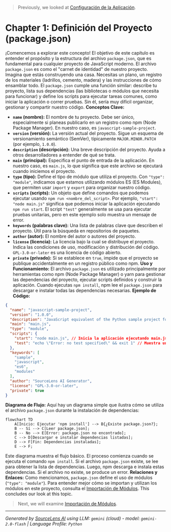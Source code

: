 > Previously, we looked at [Configuración de la Aplicación](02_configuración-de-la-aplicación.md).

# Chapter 1: Definición del Proyecto (package.json)
¡Comencemos a explorar este concepto! El objetivo de este capítulo es entender el propósito y la estructura del archivo `package.json`, que es fundamental para cualquier proyecto de JavaScript moderno.
El archivo `package.json` es como el "carnet de identidad" de nuestro proyecto.  Imagina que estás construyendo una casa. Necesitas un plano, un registro de los materiales (ladrillos, cemento, madera) y las instrucciones de cómo ensamblar todo. El `package.json` cumple una función similar: describe tu proyecto, lista sus dependencias (las bibliotecas o módulos que necesita para funcionar) y define los scripts para ejecutar tareas comunes, como iniciar la aplicación o correr pruebas.  Sin él, sería muy difícil organizar, gestionar y compartir nuestro código.
**Conceptos Clave:**
*   **`name` (nombre):**  El nombre de tu proyecto. Debe ser único, especialmente si planeas publicarlo en un registro como npm (Node Package Manager). En nuestro caso, es `javascript-sample-project`.
*   **`version` (versión):** La versión actual del proyecto.  Sigue un esquema de versionamiento semántico (SemVer), típicamente `MAJOR.MINOR.PATCH` (por ejemplo, `1.0.0`).
*   **`description` (descripción):** Una breve descripción del proyecto. Ayuda a otros desarrolladores a entender de qué se trata.
*   **`main` (principal):** Especifica el punto de entrada de la aplicación. En nuestro caso, es `main.js`, lo que significa que este archivo se ejecutará cuando iniciemos el proyecto.
*   **`type` (tipo):** Define el tipo de módulo que utiliza el proyecto. Con `"type": "module"`, indicamos que estamos utilizando módulos ES (ES Modules), que permiten usar `import` y `export` para organizar nuestro código.
*   **`scripts` (scripts):**  Un objeto que define comandos que podemos ejecutar usando `npm run <nombre_del_script>`.  Por ejemplo, `"start": "node main.js"` significa que podemos iniciar la aplicación ejecutando `npm run start`. El script `"test"` generalmente se usa para ejecutar pruebas unitarias, pero en este ejemplo solo muestra un mensaje de error.
*   **`keywords` (palabras clave):** Una lista de palabras clave que describen el proyecto. Útil para la búsqueda en repositorios de paquetes.
*   **`author` (autor):**  El nombre del autor o autores del proyecto.
*   **`license` (licencia):** La licencia bajo la cual se distribuye el proyecto.  Indica las condiciones de uso, modificación y distribución del código.  `GPL-3.0-or-later` es una licencia de código abierto.
*   **`private` (privado):** Si se establece en `true`, impide que el proyecto se publique accidentalmente en un registro público como npm.
**Uso y Funcionamiento:**
El archivo `package.json` es utilizado principalmente por herramientas como npm (Node Package Manager) o yarn para gestionar las dependencias del proyecto, ejecutar scripts definidos y construir la aplicación. Cuando ejecutas `npm install`, npm lee el `package.json` para descargar e instalar todas las dependencias necesarias.
**Ejemplo de Código:**
```json
{
  "name": "javascript-sample-project",
  "version": "1.0.0",
  "description": "JavaScript equivalent of the Python sample project for SourceLens.",
  "main": "main.js",
  "type": "module",
  "scripts": {
    "start": "node main.js", // Inicia la aplicación ejecutando main.js con Node.js
    "test": "echo \"Error: no test specified\" && exit 1" // Muestra un error si intentas ejecutar pruebas
  },
  "keywords": [
    "sample",
    "javascript",
    "es6",
    "modules"
  ],
  "author": "SourceLens AI Generator",
  "license": "GPL-3.0-or-later",
  "private": true
}
```
**Diagrama de Flujo:**
Aquí hay un diagrama simple que ilustra cómo se utiliza el archivo `package.json` durante la instalación de dependencias:
```mermaid
flowchart TD
    A[Inicio: Ejecutar 'npm install'] --> B{¿Existe package.json?};
    B -- Sí --> C[Leer package.json];
    B -- No --> E[Error: package.json no encontrado];
    C --> D[Descargar e instalar dependencias listadas];
    D --> F[Fin: Dependencias instaladas];
    E --> F;
```
Este diagrama muestra el flujo básico. El proceso comienza cuando se ejecuta el comando `npm install`. Si el archivo `package.json` existe, se lee para obtener la lista de dependencias. Luego, npm descarga e instala estas dependencias. Si el archivo no existe, se produce un error.
**Relaciones y Enlaces:**
Como mencionamos, `package.json` define el uso de módulos (`"type": "module"`). Para entender mejor cómo se importan y utilizan los módulos en este proyecto, consulta el [Importación de Módulos](02_importación-de-módulos.md).
This concludes our look at this topic.

> Next, we will examine [Importación de Módulos](04_importación-de-módulos.md).


---

*Generated by [SourceLens AI](https://github.com/openXFlow/sourceLensAI) using LLM: `gemini` (cloud) - model: `gemini-2.0-flash` | Language Profile: `Python`*